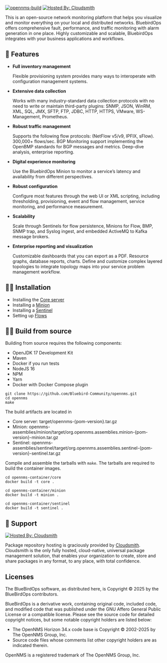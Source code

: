 [![opennms-build](https://github.com/Bluebird-Community/opennms/actions/workflows/opennms-build.yml/badge.svg)](https://github.com/Bluebird-Community/opennms/actions/workflows/opennms-build.yml) [![Hosted By: Cloudsmith](https://img.shields.io/badge/OSS%20hosting%20by-cloudsmith-blue?logo=cloudsmith&style=flat-square)](https://cloudsmith.com)

This is an open-source network monitoring platform that helps you visualize and monitor everything on your local and distributed networks.
BluebirdOps offers comprehensive fault, performance, and traffic monitoring with alarm generation in one place.
Highly customizable and scalable, BluebirdOps integrates with your business applications and workflows.

## 🦄 Features

* **Full inventory management**

	Flexible provisioning system provides many ways to interoperate with configuration management systems.

* **Extensive data collection**

	Works with many industry-standard data collection protocols with no need to write or maintain third-party plugins: SNMP, JSON, WinRM, XML, SQL, JMX, SFTP, FTP, JDBC, HTTP, HTTPS, VMware, WS-Management, Prometheus.

* **Robust traffic management**

	Supports the following flow protocols: (NetFlow v5/v9, IPFIX, sFlow). 300,000+ flows/sec. BGP Monitoring support implementing the OpenBMP standards for BGP messages and metrics. Deep-dive analysis, enterprise reporting.

* **Digital experience monitoring**

	 Use the BluebirdOps Minion to monitor a service’s latency and availability from different perspectives.

* **Robust configuration**

	Configure most features through the web UI or XML scripting, including thresholding, provisioning, event and flow management, service monitoring, and performance measurement.

* **Scalability**

	Scale through Sentinels for flow persistence, Minions for Flow, BMP, SNMP trap, and Syslog ingest, and embedded ActiveMQ to Kafka message brokers.

* **Enterprise reporting and  visualization**

	Customizable dashboards that you can export as a PDF. Resource graphs, database reports, charts. Define and customize complex layered topologies to integrate topology maps into your service problem management workflow.

## 👩‍🏭 Installation

* Installing the [Core server](docs/modules/deployment/pages/core/getting-started.adoc)
* Installing a [Minion](docs/modules/deployment/pages/minion/install.adoc)
* Installing a [Sentinel](docs/modules/deployment/pages/sentinel/runtime/install.adoc)
* Setting up [Flows](docs/modules/operation/pages/deep-dive/flows/basic.adoc)

## 👩‍🔬 Build from source

Building from source requires the following components:

* OpenJDK 17 Development Kit
* Maven
* Docker if you run tests
* NodeJS 16
* NPM
* Yarn
* Docker with Docker Compose plugin

```console
git clone https://github.com/Bluebird-Community/opennms.git
cd opennms
make
```

The build artifacts are located in

* Core server: target/opennms-{pom-version}.tar.gz
* Minion: opennms-assemblies/minion/target/org.opennms.assemblies.minion-{pom-version}-minion.tar.gz
* Sentinel: opennms-assemblies/sentinel/target/org.opennms.assemblies.sentinel-{pom-version}-sentinel.tar.gz

Compile and assemble the tarballs with `make`.
The tarballs are required to build the container images.

```console
cd opennms-container/core
docker build -t core .
```

```console
cd opennms-container/minion
docker build -t minion .
```

```console
cd opennms-container/sentinel
docker build -t sentinel .
```

## 🌈 Support

[![Hosted By: Cloudsmith](https://img.shields.io/badge/OSS%20hosting%20by-cloudsmith-blue?logo=cloudsmith&style=for-the-badge)](https://cloudsmith.com)

Package repository hosting is graciously provided by  [Cloudsmith](https://cloudsmith.com).
Cloudsmith is the only fully hosted, cloud-native, universal package management solution, that
enables your organization to create, store and share packages in any format, to any place, with total
confidence.

## Licenses

The BlueBirdOps software, as distributed here, is Copyright © 2025 by the BlueBirdOps contributors.

BlueBirdOps is a derivative work, containing original code, included code, and modified code that was published under the GNU Affero General Public License or a compatible license. Please see the source code for detailed copyright notices, but some notable copyright holders are listed below:

* The OpenNMS Horizon 34.x code base is Copyright © 2002-2025 by The OpenNMS Group, Inc.
* Source code files whose comments list other copyright holders are as indicated therein.

OpenNMS is a registered trademark of The OpenNMS Group, Inc. 
